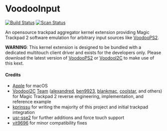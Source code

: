VoodooInput
===========

[![Build Status](https://github.com/acidanthera/VoodooInput/workflows/CI/badge.svg?branch=master)](https://github.com/acidanthera/VoodooInput/actions) [![Scan Status](https://scan.coverity.com/projects/22196/badge.svg?flat=1)](https://scan.coverity.com/projects/22196)

An opensource trackpad aggregator kernel extension providing Magic Trackpad 2 software emulation for arbitrary input sources like [VoodooPS2](https://github.com/acidanthera/VoodooPS2).

**WARNING**: This kernel extension is designed to be bundled with a dedicated multitouch client driver and exists for the developers only.
Please download the latest version of [VoodooPS2](https://github.com/acidanthera/VoodooPS2/releases) or [VoodooI2C](https://github.com/alexandred/VoodooI2C)
to make use of this kext.

#### Credits
- [Apple](https://www.apple.com) for macOS
- [VoodooI2C](https://github.com/alexandred/VoodooI2C) [Team](https://github.com/alexandred/VoodooI2C/graphs/contributors) ([alexandred](https://github.com/alexandred), [ben9923](https://github.com/ben9923), [blankmac](https://github.com/blankmac), [coolstar](https://github.com/coolstar), and others) for Magic Trackpad 2 reverse engineering, implementation, and reference example
- [kprinssu](https://github.com/kprinssu) for writing the majority of this project and initial trackpad integration
- [usr-sse2](https://github.com/usr-sse2) for further additions and force touch support
- [vit9696](https://github.com/vit9696) for minor compatibility fixes
